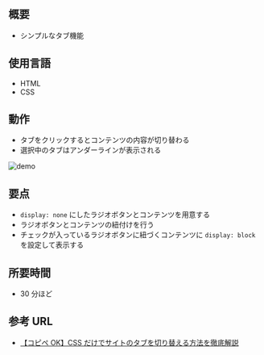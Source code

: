 ## 概要

- シンプルなタブ機能

## 使用言語

- HTML
- CSS

## 動作

- タブをクリックするとコンテンツの内容が切り替わる
- 選択中のタブはアンダーラインが表示される

![demo](https://raw.github.com/wiki/yankeno/Frontend-training/images/tab_menu/demo.gif)

## 要点

- `display: none` にしたラジオボタンとコンテンツを用意する
- ラジオボタンとコンテンツの紐付けを行う
- チェックが入っているラジオボタンに紐づくコンテンツに `display: block` を設定して表示する

## 所要時間

- 30 分ほど

## 参考 URL

- [【コピペ OK】CSS だけでサイトのタブを切り替える方法を徹底解説](https://web-camp.io/magazine/archives/93048)
